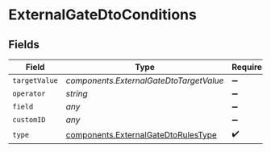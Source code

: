 # ExternalGateDtoConditions


## Fields

| Field                                                                                      | Type                                                                                       | Required                                                                                   | Description                                                                                |
| ------------------------------------------------------------------------------------------ | ------------------------------------------------------------------------------------------ | ------------------------------------------------------------------------------------------ | ------------------------------------------------------------------------------------------ |
| `targetValue`                                                                              | *components.ExternalGateDtoTargetValue*                                                    | :heavy_minus_sign:                                                                         | N/A                                                                                        |
| `operator`                                                                                 | *string*                                                                                   | :heavy_minus_sign:                                                                         | N/A                                                                                        |
| `field`                                                                                    | *any*                                                                                      | :heavy_minus_sign:                                                                         | N/A                                                                                        |
| `customID`                                                                                 | *any*                                                                                      | :heavy_minus_sign:                                                                         | N/A                                                                                        |
| `type`                                                                                     | [components.ExternalGateDtoRulesType](../../models/components/externalgatedtorulestype.md) | :heavy_check_mark:                                                                         | N/A                                                                                        |